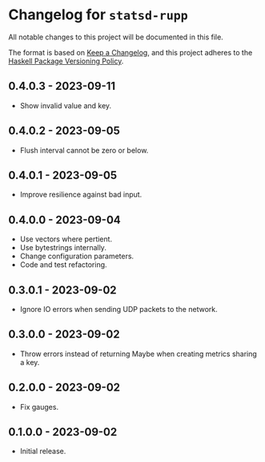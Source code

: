 # Changelog for `statsd-rupp`

All notable changes to this project will be documented in this file.

The format is based on [Keep a Changelog](https://keepachangelog.com/en/1.0.0/),
and this project adheres to the
[Haskell Package Versioning Policy](https://pvp.haskell.org/).

## 0.4.0.3 - 2023-09-11

- Show invalid value and key.

## 0.4.0.2 - 2023-09-05

- Flush interval cannot be zero or below.

## 0.4.0.1 - 2023-09-05

- Improve resilience against bad input.

## 0.4.0.0 - 2023-09-04

- Use vectors where pertient.
- Use bytestrings internally.
- Change configuration parameters.
- Code and test refactoring.

## 0.3.0.1 - 2023-09-02

- Ignore IO errors when sending UDP packets to the network.

## 0.3.0.0 - 2023-09-02

- Throw errors instead of returning Maybe when creating metrics sharing a key.

## 0.2.0.0 - 2023-09-02

- Fix gauges.

## 0.1.0.0 - 2023-09-02

- Initial release.
